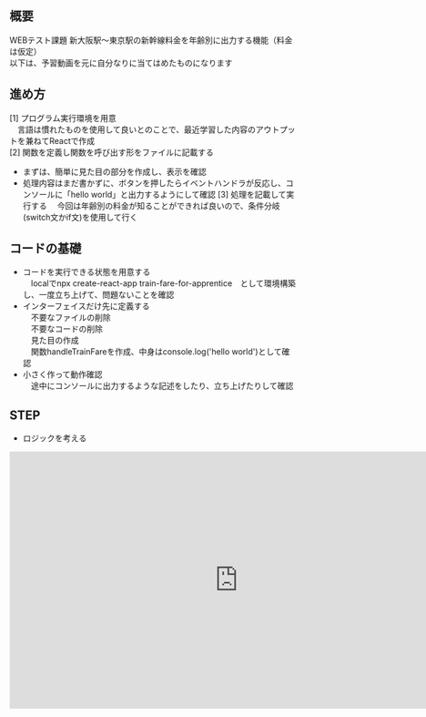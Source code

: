 ## 概要
WEBテスト課題
新大阪駅〜東京駅の新幹線料金を年齢別に出力する機能（料金は仮定）  
以下は、予習動画を元に自分なりに当てはめたものになります  
## 進め方
[1] プログラム実行環境を用意  
　言語は慣れたものを使用して良いとのことで、最近学習した内容のアウトプットを兼ねてReactで作成  
[2] 関数を定義し関数を呼び出す形をファイルに記載する
- まずは、簡単に見た目の部分を作成し、表示を確認
- 処理内容はまだ書かずに、ボタンを押したらイベントハンドラが反応し、コンソールに「hello world」と出力するようにして確認
[3] 処理を記載して実行する
　今回は年齢別の料金が知ることができれば良いので、条件分岐(switch文かif文)を使用して行く

## コードの基礎
- コードを実行できる状態を用意する  
　localでnpx create-react-app train-fare-for-apprentice　として環境構築し、一度立ち上げて、問題ないことを確認  
- インターフェイスだけ先に定義する  
　不要なファイルの削除  
　不要なコードの削除  
　見た目の作成  
　関数handleTrainFareを作成、中身はconsole.log('hello world')として確認  
- 小さく作って動作確認  
　途中にコンソールに出力するような記述をしたり、立ち上げたりして確認  

## STEP  
- ロジックを考える  
<iframe style="border: 1px solid rgba(0, 0, 0, 0.1);" width="800" height="450" src="https://www.figma.com/embed?embed_host=share&url=https%3A%2F%2Fwww.figma.com%2Ffile%2F9bAp6bFWlS7xXFfbwz6tbt%2F%25E7%2584%25A1%25E9%25A1%258C%3Fnode-id%3D0%253A1%26t%3DC6Exm56v0ykbh7Qz-1" allowfullscreen></iframe>
